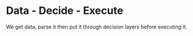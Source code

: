 # Data - Decide - Execute

We get data, parse it then put it through decision layers before executing it.
